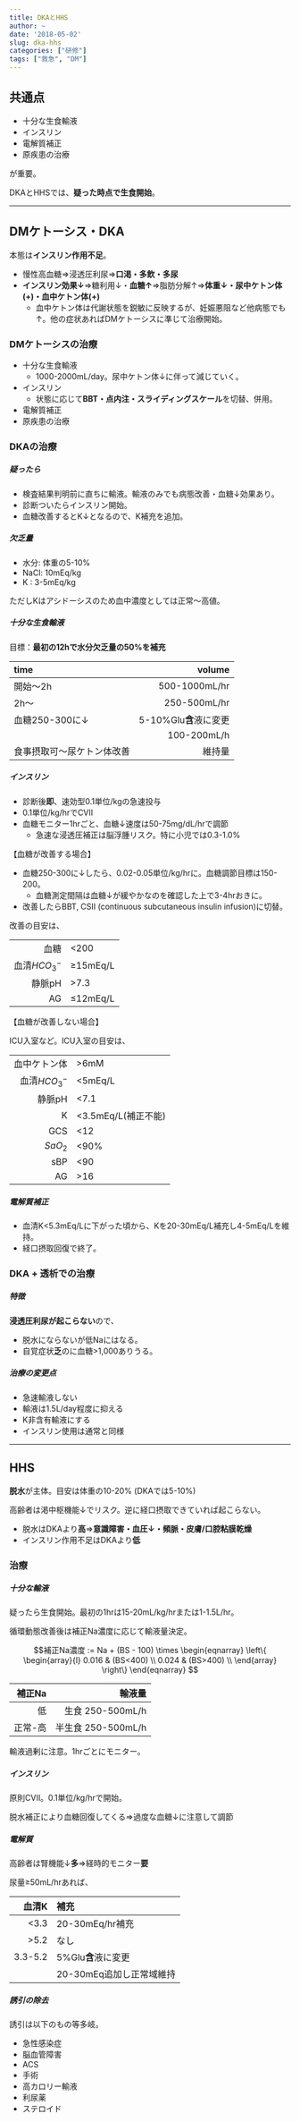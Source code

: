 ```yaml
---
title: DKAとHHS
author: ~
date: '2018-05-02'
slug: dka-hhs
categories: ["研修"]
tags: ["救急", "DM"]
---
```


<div id="toc"></div>

## 共通点

* 十分な生食輸液
* インスリン
* 電解質補正
* 原疾患の治療

が重要。

DKAとHHSでは、**疑った時点で生食開始**。

----

## DMケトーシス・DKA

本態は**インスリン作用不足**。

* 慢性高血糖⇒浸透圧利尿⇒**口渇・多飲・多尿**
* **インスリン効果↓**⇒糖利用↓・**血糖↑**⇒脂肪分解↑⇒**体重↓・尿中ケトン体(+)・血中ケトン体(+)**
    - 血中ケトン体は代謝状態を鋭敏に反映するが、妊娠悪阻など他病態でも↑。他の症状あればDMケトーシスに準じて治療開始。


### DMケトーシスの治療

* 十分な生食輸液
    - 1000-2000mL/day。尿中ケトン体↓に伴って減じていく。
* インスリン
    - 状態に応じて**BBT・点内注・スライディングスケール**を切替、併用。
* 電解質補正
* 原疾患の治療

### DKAの治療

##### 疑ったら

* 検査結果判明前に直ちに輸液。輸液のみでも病態改善・血糖↓効果あり。
* 診断ついたらインスリン開始。
* 血糖改善するとK↓となるので、K補充を追加。

##### 欠乏量

* 水分: 体重の5-10%
* NaCl: 10mEq/kg
* K   : 3-5mEq/kg

ただしKはアシドーシスのため血中濃度としては正常〜高値。

##### 十分な生食輸液

目標：**最初の12hで水分欠乏量の50%を補充**


|time|volume|
|:-----|---:|
|開始〜2h|500-1000mL/hr|
|2h〜|250-500mL/hr|
|血糖250-300に↓|5-10%Glu**含**液に変更|
||100-200mL/h|
|食事摂取可〜尿ケトン体改善|維持量|

##### インスリン

* 診断後**即**、速効型0.1単位/kgの急速投与
* 0.1単位/kg/hrでCVII
* 血糖モニター1hrごと、血糖↓速度は50-75mg/dL/hrで調節
    * 急速な浸透圧補正は脳浮腫リスク。特に小児では0.3-1.0%

【血糖が改善する場合】

* 血糖250-300に↓したら、0.02-0.05単位/kg/hrに。血糖調節目標は150-200。
    * 血糖測定間隔は血糖↓が緩やかなのを確認した上で3-4hrおきに。
* 改善したらBBT, CSII (continuous subcutaneous insulin infusion)に切替。

改善の目安は、

|||
|----:|:--|
|血糖|$<$200|
|血清$HCO_3^-$|$\geq$15mEq/L|
|静脈pH|$>$7.3|
|AG|$\leq$12mEq/L|

【血糖が改善しない場合】

ICU入室など。ICU入室の目安は、

|||
|-:|:-|
|血中ケトン体|$>$6mM|
|血清$HCO_3^-$|$<$5mEq/L|
|静脈pH|$<$7.1|
|K|$<$3.5mEq/L(補正不能)|
|GCS|$<$12|
|$SaO_2$|$<$90%|
|sBP|$<$90|
|AG|$>$16|

##### 電解質補正

* 血清K<5.3mEq/Lに下がった頃から、Kを20-30mEq/L補充し4-5mEq/Lを維持。
* 経口摂取回復で終了。

### DKA + 透析での治療

##### 特徴

**浸透圧利尿が起こらない**ので、

* 脱水にならないが低Naにはなる。
* 自覚症状**乏**のに血糖>1,000ありうる。

##### 治療の変更点

* 急速輸液しない
* 輸液は1.5L/day程度に抑える
* K非含有輸液にする
* インスリン使用は通常と同様

----

## HHS

**脱水**が主体。目安は体重の10-20% (DKAでは5-10%)

高齢者は渇中枢機能↓でリスク。逆に経口摂取できていれば起こらない。

* 脱水はDKAより**高**⇒**意識障害・血圧↓・頻脈・皮膚/口腔粘膜乾燥**
* インスリン作用不足はDKAより**低**

### 治療

##### 十分な輸液

疑ったら生食開始。最初の1hrは15-20mL/kg/hrまたは1-1.5L/hr。

循環動態改善後は補正Na濃度に応じて輸液量決定。

$$補正Na濃度 := Na + (BS - 100) \times \begin{eqnarray}
\left\{
\begin{array}{l}
0.016 & (BS<400) \\
0.024 & (BS>400) \\
\end{array}
\right\}
\end{eqnarray}
$$

|補正Na|輸液量|
|-:|-:|
|低|生食 250-500mL/h|
|正常-高|半生食 250-500mL/h|

輸液過剰に注意。1hrごとにモニター。

##### インスリン

原則CVII。0.1単位/kg/hrで開始。

脱水補正により血糖回復してくる⇒過度な血糖↓に注意して調節

##### 電解質

高齢者は腎機能↓**多**⇒経時的モニター**要**

尿量$\geq$50mL/hrあれば、

|血清K|補充|
|-:|:-|
|<3.3|20-30mEq/hr補充|
|>5.2|なし|
|3.3-5.2|5%Glu**含**液に変更|
||20-30mEq追加し正常域維持|

##### 誘引の除去

誘引は以下のもの等多岐。

* 急性感染症
* 脳血管障害
* ACS
* 手術
* 高カロリー輸液
* 利尿薬
* ステロイド